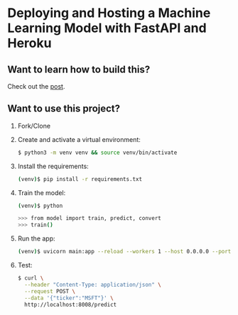 # Deploying and Hosting a Machine Learning Model with FastAPI and Heroku

## Want to learn how to build this?

Check out the [post](https://testdriven.io/blog/fastapi-machine-learning).

## Want to use this project?

1. Fork/Clone

1. Create and activate a virtual environment:

    ```sh
    $ python3 -m venv venv && source venv/bin/activate
    ```

1. Install the requirements:

    ```sh
    (venv)$ pip install -r requirements.txt
    ```

1. Train the model:

    ```sh
    (venv)$ python

    >>> from model import train, predict, convert
    >>> train()
    ```

1. Run the app:

    ```sh
    (venv)$ uvicorn main:app --reload --workers 1 --host 0.0.0.0 --port 8008
    ```

1. Test:

    ```sh
    $ curl \
      --header "Content-Type: application/json" \
      --request POST \
      --data '{"ticker":"MSFT"}' \
      http://localhost:8008/predict
    ```
